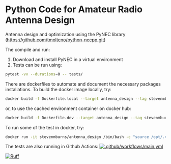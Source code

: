 # Python Code for Amateur Radio Antenna Design

Antenna design and optimization using the PyNEC library (https://github.com/tmolteno/python-necpp.git)

The compile and run:

1. Download and install PyNEC in a virtual environment
2. Tests can be run using:
```bash
pytest -vv --durations=0 -- tests/
```

There are dockerfiles to automate and document the necessary packages installations.
To build the docker image locally, try:
```bash
docker build -f Dockerfile.local --target antenna_design --tag stevenmburns/antenna_design .
```
or, to use the cached environment container on docker hub:
```bash
docker build -f Dockerfile.dev --target antenna_design --tag stevenmburns/antenna_design .
```
To run some of the test in docker, try:
```bash
docker run -it stevenmburns/antenna_design /bin/bash -c "source /opt/.venv/bin/activate && cd /opt/antenna_design && pytest -vv --durations=0 -- tests/test_dipole.py tests/test_invvee.py" 
```

The tests are also running in Github Actions:
[![.github/workflows/main.yml](https://github.com/stevenmburns/antenna_design/actions/workflows/main.yml/badge.svg)](https://github.com/stevenmburns/antenna_design/actions/workflows/main.yml)

[![Ruff](https://github.com/stevenmburns/antenna_design/actions/workflows/ruff.yml/badge.svg)](https://github.com/stevenmburns/antenna_design/actions/workflows/ruff.yml)

